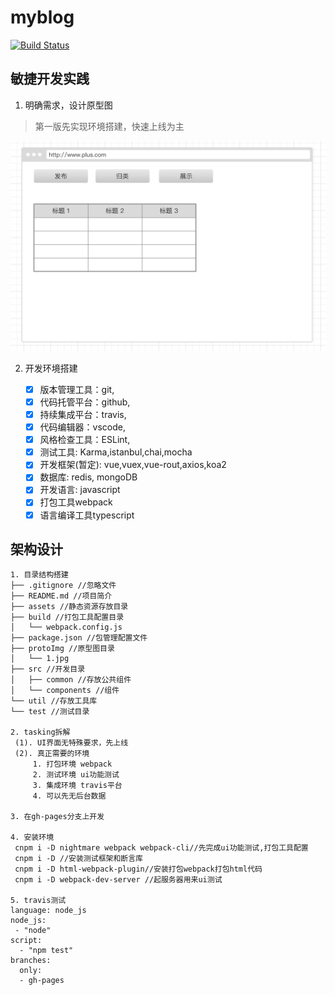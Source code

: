 # myblog

[![Build Status](https://travis-ci.com/PlusLius/myblog.svg?branch=master)](https://travis-ci.com/PlusLius/myblog)

## 敏捷开发实践

1. 明确需求，设计原型图

> 第一版先实现环境搭建，快速上线为主

   ![原型图](./protoImg/1.jpg)
   
2. 开发环境搭建

   - [x] 版本管理工具：git,
   - [x] 代码托管平台：github,
   - [x] 持续集成平台：travis,
   - [x] 代码编辑器：vscode,
   - [x] 风格检查工具：ESLint,
   - [x] 测试工具: Karma,istanbul,chai,mocha
   - [x] 开发框架(暂定): vue,vuex,vue-rout,axios,koa2
   - [x] 数据库: redis, mongoDB 
   - [x] 开发语言: javascript
   - [x] 打包工具webpack
   - [x] 语言编译工具typescript

## 架构设计

```
1. 目录结构搭建
├── .gitignore //忽略文件
├── README.md //项目简介
├── assets //静态资源存放目录
├── build //打包工具配置目录
│   └── webpack.config.js
├── package.json //包管理配置文件
├── protoImg //原型图目录
│   └── 1.jpg
├── src //开发目录
│   ├── common //存放公共组件
│   └── components //组件
└── util //存放工具库
└── test //测试目录

2. tasking拆解
 (1). UI界面无特殊要求，先上线
 (2). 真正需要的环境
     1. 打包环境 webpack
     2. 测试环境 ui功能测试
     3. 集成环境 travis平台
     4. 可以先无后台数据

3. 在gh-pages分支上开发

4. 安装环境
 cnpm i -D nightmare webpack webpack-cli//先完成ui功能测试,打包工具配置
 cnpm i -D //安装测试框架和断言库
 cnpm i -D html-webpack-plugin//安装打包webpack打包html代码
 cnpm i -D webpack-dev-server //起服务器用来ui测试

5. travis测试
language: node_js
node_js:
 - "node"
script:
  - "npm test"
branches:
  only:
  - gh-pages
   
```

